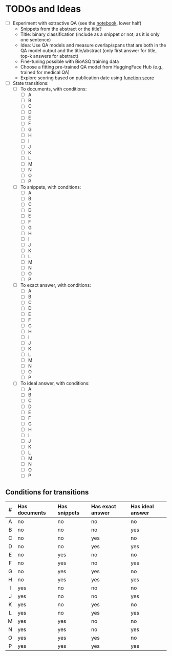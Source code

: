 # TODOs and Ideas

- [ ] Experiment with extractive QA (see the [notebook](notebooks/test_snippet_extraction.ipynb), lower half)
  - Snippets from the abstract or the title?
  - Title: binary classification (include as a snippet or not; as it is only one sentence)
  - Idea: Use QA models and measure overlap/spans that are both in the QA model output and the title/abstract (only first answer for title, top-k answers for abstract)
  - Fine-tuning possible with BioASQ training data
  - Choose a fitting pre-trained QA model from HuggingFace Hub (e.g., trained for medical QA)
  - Explore scoring based on publication date using [function score](https://www.elastic.co/guide/en/elasticsearch/reference/current/query-dsl-function-score-query.html#function-script-score)
- [ ] State transitions:
  - [ ] To documents, with conditions:
    - [ ] A
    - [ ] B
    - [ ] C
    - [ ] D
    - [ ] E
    - [ ] F
    - [ ] G
    - [ ] H
    - [ ] I
    - [ ] J
    - [ ] K
    - [ ] L
    - [ ] M
    - [ ] N
    - [ ] O
    - [ ] P
  - [ ] To snippets, with conditions:
    - [ ] A
    - [ ] B
    - [ ] C
    - [ ] D
    - [ ] E
    - [ ] F
    - [ ] G
    - [ ] H
    - [ ] I
    - [ ] J
    - [ ] K
    - [ ] L
    - [ ] M
    - [ ] N
    - [ ] O
    - [ ] P
  - [ ] To exact answer, with conditions:
    - [ ] A
    - [ ] B
    - [ ] C
    - [ ] D
    - [ ] E
    - [ ] F
    - [ ] G
    - [ ] H
    - [ ] I
    - [ ] J
    - [ ] K
    - [ ] L
    - [ ] M
    - [ ] N
    - [ ] O
    - [ ] P
  - [ ] To ideal answer, with conditions:
    - [ ] A
    - [ ] B
    - [ ] C
    - [ ] D
    - [ ] E
    - [ ] F
    - [ ] G
    - [ ] H
    - [ ] I
    - [ ] J
    - [ ] K
    - [ ] L
    - [ ] M
    - [ ] N
    - [ ] O
    - [ ] P

## Conditions for transitions

|  #  | Has documents | Has snippets | Has exact answer | Has ideal answer |
| :-: | :------------ | :----------- | :--------------- | :--------------- |
|  A  | no            | no           | no               | no               |
|  B  | no            | no           | no               | yes              |
|  C  | no            | no           | yes              | no               |
|  D  | no            | no           | yes              | yes              |
|  E  | no            | yes          | no               | no               |
|  F  | no            | yes          | no               | yes              |
|  G  | no            | yes          | yes              | no               |
|  H  | no            | yes          | yes              | yes              |
|  I  | yes           | no           | no               | no               |
|  J  | yes           | no           | no               | yes              |
|  K  | yes           | no           | yes              | no               |
|  L  | yes           | no           | yes              | yes              |
|  M  | yes           | yes          | no               | no               |
|  N  | yes           | yes          | no               | yes              |
|  O  | yes           | yes          | yes              | no               |
|  P  | yes           | yes          | yes              | yes              |
